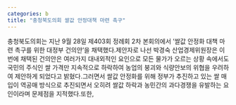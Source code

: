 ```yaml
---
categories: b
title: "충청북도의회 쌀값 안정대책 마련 촉구"
---
```

충청북도의회는 지난 9월 28일 제403회 정례회 2차 본회의에서 ’쌀값 안정화 대책 마련 촉구를 위한 대정부 건의안’을 채택했다.제안자로 나선 박경숙 산업경제위원장은 이번에 채택된 건의안은 여러가지 대내외적인 요인으로 모든 물가가 오르는 상황 속에서도 국민의 주식인 쌀 가격만 지속적으로 하락하여 농업의 붕괴와 식량안보의 위협을 우려하여 제안하게 되었다고 밝혔다.그러면서 쌀값 안정화를 위해 정부가 추진하고 있는 쌀 매입이 역공매 방식으로 추진되면서 오히려 쌀값 하락과 농민간의 과다경쟁을 유발하는 요인이라며 문제점을 지적했다.또한,